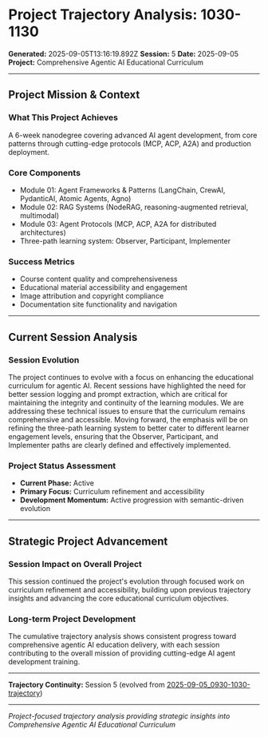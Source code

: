 # Project Trajectory Analysis: 1030-1130

**Generated:** 2025-09-05T13:16:19.892Z
**Session:** 5
**Date:** 2025-09-05  
**Project:** Comprehensive Agentic AI Educational Curriculum

---

## Project Mission & Context

### What This Project Achieves
A 6-week nanodegree covering advanced AI agent development, from core patterns through cutting-edge protocols (MCP, ACP, A2A) and production deployment.

### Core Components
- Module 01: Agent Frameworks & Patterns (LangChain, CrewAI, PydanticAI, Atomic Agents, Agno)
- Module 02: RAG Systems (NodeRAG, reasoning-augmented retrieval, multimodal)
- Module 03: Agent Protocols (MCP, ACP, A2A for distributed architectures)
- Three-path learning system: Observer, Participant, Implementer

### Success Metrics
- Course content quality and comprehensiveness
- Educational material accessibility and engagement
- Image attribution and copyright compliance
- Documentation site functionality and navigation

---

## Current Session Analysis

### Session Evolution
The project continues to evolve with a focus on enhancing the educational curriculum for agentic AI. Recent sessions have highlighted the need for better session logging and prompt extraction, which are critical for maintaining the integrity and continuity of the learning modules. We are addressing these technical issues to ensure that the curriculum remains comprehensive and accessible. Moving forward, the emphasis will be on refining the three-path learning system to better cater to different learner engagement levels, ensuring that the Observer, Participant, and Implementer paths are clearly defined and effectively implemented.

### Project Status Assessment
- **Current Phase:** Active
- **Primary Focus:** Curriculum refinement and accessibility
- **Development Momentum:** Active progression with semantic-driven evolution

---

## Strategic Project Advancement

### Session Impact on Overall Project
This session continued the project's evolution through focused work on curriculum refinement and accessibility, building upon previous trajectory insights and advancing the core educational curriculum objectives.

### Long-term Project Development
The cumulative trajectory analysis shows consistent progress toward comprehensive agentic AI education delivery, with each session contributing to the overall mission of providing cutting-edge AI agent development training.

---

**Trajectory Continuity:** Session 5 (evolved from [2025-09-05_0930-1030-trajectory](2025-09-05_0930-1030-trajectory.md))

---

*Project-focused trajectory analysis providing strategic insights into Comprehensive Agentic AI Educational Curriculum*
